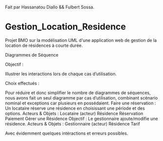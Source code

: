 Fait par Hassanatou Diallo && Fulbert Sossa.

# Gestion_Location_Residence
Projet BMO sur la modélisation UML d'une application web de gestion de la location de résidences à courte durée.

Diagrammes de Séquence

 Objectif :

Illustrer les interactions lors de chaque cas d’utilisation.

Choix effectués :

Pour réduire et donc simplifier le nombre de diagrammes de séquences, nous avons fait un seul diagramme par cas d’utilisation, combinant scénario nominal et exceptions car plusieurs en possédaient. Faire une réservation : Un locataire réserve une résidence en choisissant une période et des options. Acteurs & Objets : Locataire (acteur) Résidence Réservation Paiement Gérer une Résidence Objectif : Le gestionnaire ajoute/modifie une résidence. Acteurs & Objets : Gestionnaire (acteur) Résidence Tarif

Avec évidemment quelques intéractions et erreurs possibles.
